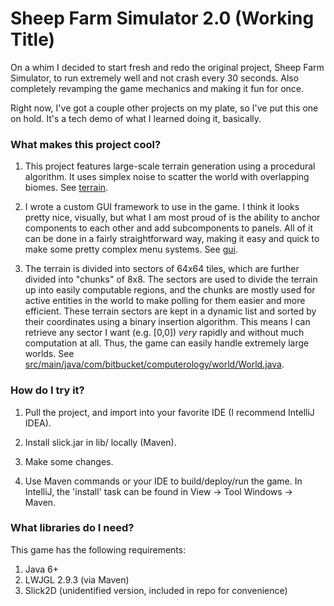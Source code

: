 # Sheep Farm Simulator 2.0 (Working Title) #

On a whim I decided to start fresh and redo the original project, Sheep Farm Simulator, to run extremely well and not crash every 30 seconds. Also completely revamping the game mechanics and making it fun for once.

Right now, I've got a couple other projects on my plate, so I've put this one on hold. It's a tech demo of what I learned doing it, basically.

### What makes this project cool? ###

1. This project features large-scale terrain generation using a procedural algorithm. It uses simplex noise to scatter the world with overlapping biomes. See [terrain](src/main/java/com/bitbucket/computerology/world/terrain).

2. I wrote a custom GUI framework to use in the game. I think it looks pretty nice, visually, but what I am most proud of is the ability to anchor components to each other and add subcomponents to panels. All of it can be done in a fairly straightforward way, making it easy and quick to make some pretty complex menu systems. See [gui](src/main/java/com/bitbucket/computerology/gui).

3. The terrain is divided into sectors of 64x64 tiles, which are further divided into "chunks" of 8x8. The sectors are used to divide the terrain up into easily computable regions, and the chunks are mostly used for active entities in the world to make polling for them easier and more efficient. These terrain sectors are kept in a dynamic list and sorted by their coordinates using a binary insertion algorithm. This means I can retrieve any sector I want (e.g. [0,0]) _very_ rapidly and without much computation at all. Thus, the game can easily handle extremely large worlds. See [src/main/java/com/bitbucket/computerology/world/World.java](World.java).

### How do I try it? ###

1. Pull the project, and import into your favorite IDE (I recommend IntelliJ IDEA).

2. Install slick.jar in lib/ locally (Maven).

3. Make some changes.

4. Use Maven commands or your IDE to build/deploy/run the game. In IntelliJ, the 'install' task can be found in View -> Tool Windows -> Maven.

### What libraries do I need? ###

This game has the following requirements:

1. Java 6+
2. LWJGL 2.9.3 (via Maven)
3. Slick2D (unidentified version, included in repo for convenience)
